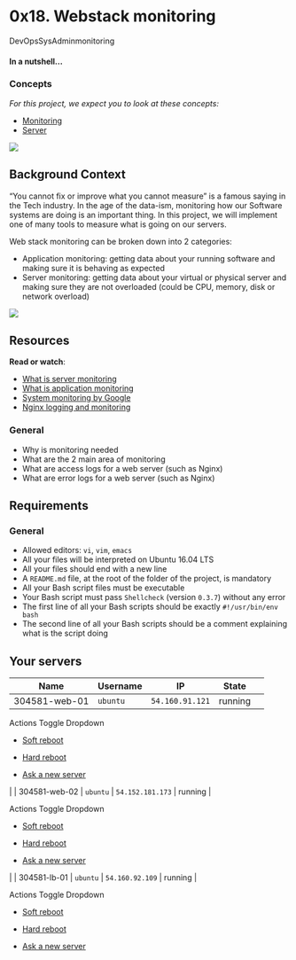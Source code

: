 # 0x18. Webstack monitoring

DevOpsSysAdminmonitoring

#### In a nutshell…
### Concepts

_For this project, we expect you to look at these concepts:_

-   [Monitoring](https://intranet.alxswe.com/concepts/13)
-   [Server](https://intranet.alxswe.com/concepts/67)

![](https://s3.amazonaws.com/intranet-projects-files/holbertonschool-sysadmin_devops/281/hb3pAsO.png)

## Background Context

“You cannot fix or improve what you cannot measure” is a famous saying in the Tech industry. In the age of the data-ism, monitoring how our Software systems are doing is an important thing. In this project, we will implement one of many tools to measure what is going on our servers.

Web stack monitoring can be broken down into 2 categories:

-   Application monitoring: getting data about your running software and making sure it is behaving as expected
-   Server monitoring: getting data about your virtual or physical server and making sure they are not overloaded (could be CPU, memory, disk or network overload)

![](https://s3.amazonaws.com/intranet-projects-files/holbertonschool-sysadmin_devops/281/ktCXnhE.jpg)

## Resources

**Read or watch**:

-   [What is server monitoring](https://intranet.alxswe.com/rltoken/km_XUDAfXEBoXZQsIWEo5Q "What is server monitoring")
-   [What is application monitoring](https://intranet.alxswe.com/rltoken/z9jsikINjrsUo2QY5_Xz8g "What is application monitoring")
-   [System monitoring by Google](https://intranet.alxswe.com/rltoken/_8KIbIUNzMgKi_LiGMBWAw "System monitoring by Google")
-   [Nginx logging and monitoring](https://intranet.alxswe.com/rltoken/V3GsrDcMHPdgrizShj4RCg "Nginx logging and monitoring")

### General

-   Why is monitoring needed
-   What are the 2 main area of monitoring
-   What are access logs for a web server (such as Nginx)
-   What are error logs for a web server (such as Nginx)

## Requirements

### General

-   Allowed editors: `vi`, `vim`, `emacs`
-   All your files will be interpreted on Ubuntu 16.04 LTS
-   All your files should end with a new line
-   A `README.md` file, at the root of the folder of the project, is mandatory
-   All your Bash script files must be executable
-   Your Bash script must pass `Shellcheck` (version `0.3.7`) without any error
-   The first line of all your Bash scripts should be exactly `#!/usr/bin/env bash`
-   The second line of all your Bash scripts should be a comment explaining what is the script doing

## Your servers

| Name | Username | IP | State |  |
| --- | --- | --- | --- | --- |
| 304581-web-01 | `ubuntu` | `54.160.91.121` | running | 
Actions Toggle Dropdown

-   [Soft reboot](https://intranet.alxswe.com/servers/51136/soft_reboot)
-   [Hard reboot](https://intranet.alxswe.com/servers/51136/hard_reboot)

-   [Ask a new server](https://intranet.alxswe.com/servers/51136/ask_new)



 |
| 304581-web-02 | `ubuntu` | `54.152.181.173` | running | 

Actions Toggle Dropdown

-   [Soft reboot](https://intranet.alxswe.com/servers/52334/soft_reboot)
-   [Hard reboot](https://intranet.alxswe.com/servers/52334/hard_reboot)

-   [Ask a new server](https://intranet.alxswe.com/servers/52334/ask_new)



 |
| 304581-lb-01 | `ubuntu` | `54.160.92.109` | running | 

Actions Toggle Dropdown

-   [Soft reboot](https://intranet.alxswe.com/servers/53896/soft_reboot)
-   [Hard reboot](https://intranet.alxswe.com/servers/53896/hard_reboot)

-   [Ask a new server](https://intranet.alxswe.com/servers/53896/ask_new)
